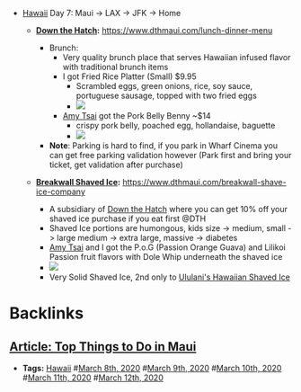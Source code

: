 - [Hawaii](<Hawaii.md>) Day 7: Maui -> LAX -> JFK -> Home
    - **[Down the Hatch](<Down the Hatch.md>):** https://www.dthmaui.com/lunch-dinner-menu
        - Brunch:
            - Very quality brunch place that serves Hawaiian infused flavor with traditional brunch items
            - I got Fried Rice Platter (Small) $9.95
                - Scrambled eggs, green onions, rice, soy sauce, portuguese sausage, topped with two fried eggs
                - ![](https://firebasestorage.googleapis.com/v0/b/firescript-577a2.appspot.com/o/imgs%2Fapp%2Fandyjgao%2FizDJ2t7jae?alt=media&token=58d100ea-ed27-4f9c-b5ba-1d951917e83d)
            - [Amy Tsai](<Amy Tsai.md>) got the Pork Belly Benny ~$14
                - crispy pork belly, poached egg, hollandaise, baguette
                - ![](https://firebasestorage.googleapis.com/v0/b/firescript-577a2.appspot.com/o/imgs%2Fapp%2Fandyjgao%2FTuOWXezEFF?alt=media&token=ffd5ca49-f7ee-4b8d-8e5e-a6bf42bbeba8)
        - **Note**: Parking is hard to find, if you park in Wharf Cinema you can get free parking validation however (Park first and bring your ticket, get validation after purchase)
    - **[Breakwall Shaved Ice](<Breakwall Shaved Ice.md>):** https://www.dthmaui.com/breakwall-shave-ice-company

        - A subsidiary of [Down the Hatch](<Down the Hatch.md>) where you can get 10% off your shaved ice purchase if you eat first @DTH
        - Shaved Ice portions are humongous, kids size -> medium, small -> large medium -> extra large, massive -> diabetes
        - [Amy Tsai](<Amy Tsai.md>) and I got the P.o.G (Passion Orange Guava) and Lilikoi Passion fruit flavors with Dole Whip underneath the shaved ice
        -  ![](https://firebasestorage.googleapis.com/v0/b/firescript-577a2.appspot.com/o/imgs%2Fapp%2Fandyjgao%2Fei11ofpJ9f?alt=media&token=e2a000b7-18e2-4d6d-a8e3-ab1ab0bda04d)
        - Very Solid Shaved Ice, 2nd only to [Ululani's Hawaiian Shaved Ice](<Ululani's Hawaiian Shaved Ice.md>)

# Backlinks
## [Article: Top Things to Do in Maui](<Article: Top Things to Do in Maui.md>)
- **Tags:** [Hawaii](<Hawaii.md>) #[March 8th, 2020](<March 8th, 2020.md>) #[March 9th, 2020](<March 9th, 2020.md>) #[March 10th, 2020](<March 10th, 2020.md>) #[March 11th, 2020](<March 11th, 2020.md>) #[March 12th, 2020](<March 12th, 2020.md>)

